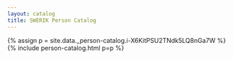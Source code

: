 ```yaml
---
layout: catalog
title: SWERIK Person Catalog
---
```

{% assign p = site.data._person-catalog.i-X6KitPSU2TNdk5LQ8nGa7W %}
{% include person-catalog.html p=p %}

